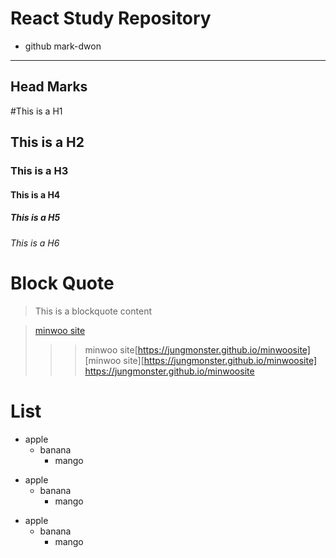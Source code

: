 React Study Repository
======================

+ github mark-dwon
------------------

Head Marks
---------
#This is a H1
## This is a H2
### This is a H3
#### This is a H4
##### This is a H5
###### This is a H6

# Block Quote
> This is a blockquote
> content 

> [minwoo site](https://jungmonster.github.io/minwoosite)
>>> minwoo site[https://jungmonster.github.io/minwoosite]
>> [minwoo site][https://jungmonster.github.io/minwoosite]
>>> https://jungmonster.github.io/minwoosite

# List
+ apple
    + banana
        + mango

* apple
    * banana
        * mango

- apple
    - banana
        - mango